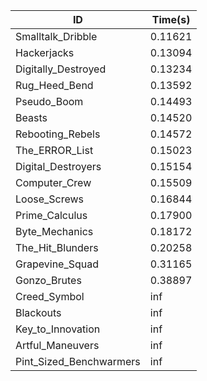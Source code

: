 |ID|Time(s)|
|-|-|
|Smalltalk_Dribble|0.11621|
|Hackerjacks|0.13094|
|Digitally_Destroyed|0.13234|
|Rug_Heed_Bend|0.13592|
|Pseudo_Boom|0.14493|
|Beasts|0.14520|
|Rebooting_Rebels|0.14572|
|The_ERROR_List|0.15023|
|Digital_Destroyers|0.15154|
|Computer_Crew|0.15509|
|Loose_Screws|0.16844|
|Prime_Calculus|0.17900|
|Byte_Mechanics|0.18172|
|The_Hit_Blunders|0.20258|
|Grapevine_Squad|0.31165|
|Gonzo_Brutes|0.38897|
|Creed_Symbol|inf|
|Blackouts|inf|
|Key_to_Innovation|inf|
|Artful_Maneuvers|inf|
|Pint_Sized_Benchwarmers|inf|

